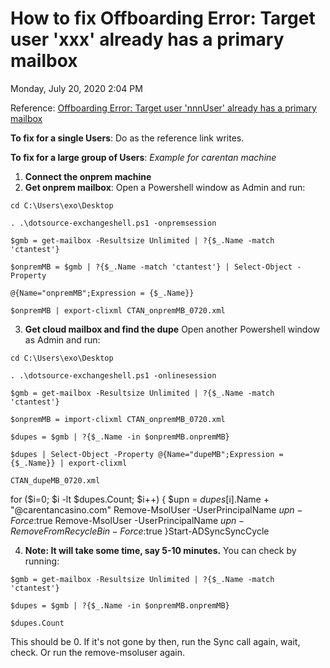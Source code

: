 # How to fix Offboarding Error: Target user 'xxx' already has a primary mailbox 
Monday, July 20, 2020
2:04 PM

Reference: [Offboarding Error: Target user 'nnnUser' already has a primary mailbox](https://microsoft.sharepoint.com/_forms/default.aspx)
 
**To fix for a single Users**: Do as the reference link writes.
 
**To fix for a large group of Users**:
 *Example for carentan machine*
1. **Connect the onprem machine**
2. **Get onprem mailbox**: Open a Powershell window as Admin and run:

`cd C:\Users\exo\Desktop`

`. .\dotsource-exchangeshell.ps1 -onpremsession`

`$gmb = get-mailbox -Resultsize Unlimited | ?{$_.Name -match 'ctantest'}`

`$onpremMB = $gmb | ?{$_.Name -match 'ctantest'} | Select-Object -Property` 

`@{Name="onpremMB";Expression = {$_.Name}}` 

`$onpremMB | export-clixml CTAN_onpremMB_0720.xml`
 
3. **Get cloud mailbox and find the dupe**
Open another Powershell window as Admin and run:

`cd C:\Users\exo\Desktop`

`. .\dotsource-exchangeshell.ps1 -onlinesession`

`$gmb = get-mailbox -Resultsize Unlimited | ?{$_.Name -match 'ctantest'}`

`$onpremMB = import-clixml CTAN_onpremMB_0720.xml`

`$dupes = $gmb | ?{$_.Name -in $onpremMB.onpremMB}`

`$dupes | Select-Object -Property @{Name="dupeMB";Expression = {$_.Name}} | export-clixml`

`CTAN_dupeMB_0720.xml`

for ($i=0; $i -lt $dupes.Count; $i++) {
$upn = $dupes[$i].Name + "@carentancasino.com"
Remove-MsolUser -UserPrincipalName $upn -Force:$true
Remove-MsolUser -UserPrincipalName $upn -RemoveFromRecycleBin -Force:$true }Start-ADSyncSyncCycle
 
 
4. **Note: It will take some time, say 5-10 minutes.**
You can check by running:

`$gmb = get-mailbox -Resultsize Unlimited | ?{$_.Name -match 'ctantest'}`

`$dupes = $gmb | ?{$_.Name -in $onpremMB.onpremMB}`

`$dupes.Count`

This should be 0.
If it's not gone by then, run the Sync call again, wait, check. Or run the remove-msoluser again.
